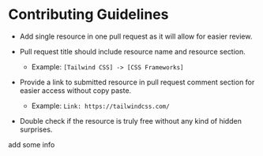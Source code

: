 # Contributing Guidelines

- Add single resource in one pull request as it will allow for easier review.

- Pull request title should include resource name and resource section.
  - Example: `[Tailwind CSS] -> [CSS Frameworks]`

- Provide a link to submitted resource in pull request comment section for easier access without copy paste.
  - Example: `Link: https://tailwindcss.com/`

- Double check if the resource is truly free without any kind of hidden surprises.


add some info